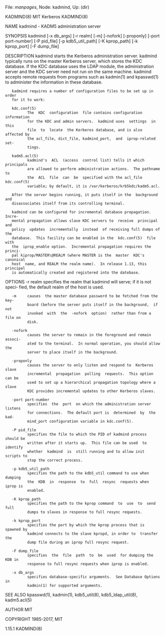 File: *manpages*,  Node: kadmind,  Up: (dir)

KADMIND(8)                       MIT Kerberos                       KADMIND(8)



NAME
       kadmind - KADM5 administration server

SYNOPSIS
       kadmind  [-x  db_args]  [-r  realm]  [-m]  [-nofork] [-proponly] [-port
       port-number] [-P pid_file]  [-p  kdb5_util_path]  [-K  kprop_path]  [-k
       kprop_port] [-F dump_file]

DESCRIPTION
       kadmind  starts  the Kerberos administration server.  kadmind typically
       runs on the master Kerberos server, which stores the KDC database.   If
       the  KDC  database  uses the LDAP module, the administration server and
       the KDC server need not run  on  the  same  machine.   kadmind  accepts
       remote  requests  from  programs  such  as  kadmin(1) and kpasswd(1) to
       administer the information in these database.

       kadmind requires a number of configuration files to be set up in  order
       for it to work:

       kdc.conf(5)
              The  KDC  configuration  file contains configuration information
              for the KDC and admin servers.  kadmind uses  settings  in  this
              file  to  locate  the Kerberos database, and is also affected by
              the acl_file, dict_file, kadmind_port,  and  iprop-related  set‐
              tings.

       kadm5.acl(5)
              kadmind's  ACL  (access  control list) tells it which principals
              are allowed to perform administration actions.  The pathname  to
              the  ACL  file  can  be  specified with the acl_file kdc.conf(5)
              variable; by default, it is /var/kerberos/krb5kdc/kadm5.acl.

       After the server begins running, it puts itself in the  background  and
       disassociates itself from its controlling terminal.

       kadmind can be configured for incremental database propagation.  Incre‐
       mental propagation allows slave KDC servers to  receive  principal  and
       policy  updates  incrementally  instead  of receiving full dumps of the
       database.  This facility can be enabled in the  kdc.conf(5)  file  with
       the  iprop_enable option.  Incremental propagation requires the princi‐
       pal kiprop/MASTER\@REALM (where MASTER is the  master  KDC's  canonical
       host  name, and REALM the realm name).  In release 1.13, this principal
       is automatically created and registered into the datebase.

OPTIONS
       -r realm
              specifies the realm that kadmind will serve; if it is not speci‐
              fied, the default realm of the host is used.

       -m     causes  the master database password to be fetched from the key‐
              board (before the server puts itself in the background,  if  not
              invoked  with  the  -nofork  option)  rather than from a file on
              disk.

       -nofork
              causes the server to remain in the foreground and remain associ‐
              ated to the terminal.  In normal operation, you should allow the
              server to place itself in the background.

       -proponly
              causes the server to only listen and respond to  Kerberos  slave
              incremental  propagation  polling  requests.  This option can be
              used to set up a hierarchical propagation topology where a slave
              KDC provides incremental updates to other Kerberos slaves.

       -port port-number
              specifies  the  port  on which the administration server listens
              for connections.  The default port is  determined  by  the  kad‐
              mind_port configuration variable in kdc.conf(5).

       -P pid_file
              specifies the file to which the PID of kadmind process should be
              written after it starts up.  This file can be used  to  identify
              whether  kadmind  is  still running and to allow init scripts to
              stop the correct process.

       -p kdb5_util_path
              specifies the path to the kdb5_util command to use when  dumping
              the  KDB  in  response  to  full  resync  requests when iprop is
              enabled.

       -K kprop_path
              specifies the path to the kprop command  to  use  to  send  full
              dumps to slaves in response to full resync requests.

       -k kprop_port
              specifies the port by which the kprop process that is spawned by
              kadmind connects to the slave kpropd, in order to  transfer  the
              dump file during an iprop full resync request.

       -F dump_file
              specifies  the  file  path  to  be  used  for dumping the KDB in
              response to full resync requests when iprop is enabled.

       -x db_args
              specifies database-specific arguments.  See Database Options  in
              kadmin(1) for supported arguments.

SEE ALSO
       kpasswd(1), kadmin(1), kdb5_util(8), kdb5_ldap_util(8), kadm5.acl(5)

AUTHOR
       MIT

COPYRIGHT
       1985-2017, MIT




1.15.1                                                              KADMIND(8)
